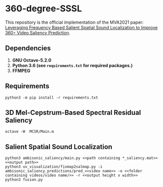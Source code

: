 # 360-degree-SSSL
This repository is the official implementation of the MVA2021 paper: [Leveraging Frequency Based Salient Spatial Sound Localization to Improve 360◦ Video Saliency Prediction](https://fermatslibrary.com/p/fd105fae). 

## Dependencies
1. **GNU Octave-5.2.0**
3. **Python 3.6 (see `requirements.txt` for required packages.)**
4. **FFMPEG**

## Requirements
```setup
python3 -m pip install -r requirements.txt
```

## 3D Mel-Cepstrum-Based Spectral Residual Saliency 
```
octave -W  MCSR/Main.m
```
## Salient Spatial Sound Localization
```
python3 ambisonic_saliency/main.py <<path containing *_saliency.mat>> <<output path>> 
python3 uv_visualization/fixmap2salmap.py -i ambisonic_saliency_predictions/pred_<<video name>> -o <<folder containing videos/video name/>> -r <<output height x width>>
python3 fusion.py
```
